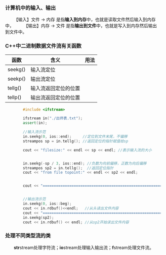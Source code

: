 ###  计算机中的输入、输出

&emsp;&emsp;【输入】文件 -> 内存    是指**输入到内存**中，也就是读取文件然后输入到内存中，
&emsp;&emsp;【输出】内存 -> 文件    是指**输出到文件**中，也就是写入到内存然后输出到文件中。

###  C++中二进制数据文件流有关函数

|函数|含义|用法|
|----|----|----|
|seekg()|输入流定位||
|seekp()|输出流定位||
|tellg()|输入流返回定位的位置||
|tellp()|输出流返回定位的位置||

```c++
        #include <ifstream>

        ifstream in("./出师表.txt");
        assert(in);

        //输入流示范
        in.seekg(0, ios::end);     //定位到文件末尾，不偏移
        streampos sp = in.tellg(); //返回定位的指针赋值给sp

        cout << "filesize:" << endl << sp << endl; //表示输入流的大小


        in.seekg(-sp / 3, ios::end); //负数为向前偏移，正数为向后偏移
        streampos sp2 = in.tellg();  //返回定位指针
        cout << "from file topoint:" << endl << sp2 << endl;


        cout << "====================================================================" << endl;


        //输出流示范
        in.seekg(0, ios::beg);    
        cout << in.rdbuf()<<endl;   //从头读出文件内容
        cout << "====================================================================" << endl;
        in.seekg(sp2);
        cout << in.rdbuf() << endl; //从sp2开始读出文件内容
```


### 处理不同类型流的类

&emsp;&emsp;**str**stream处理字符流；**io**stream处理输入输出流；**f**stream处理文件流。